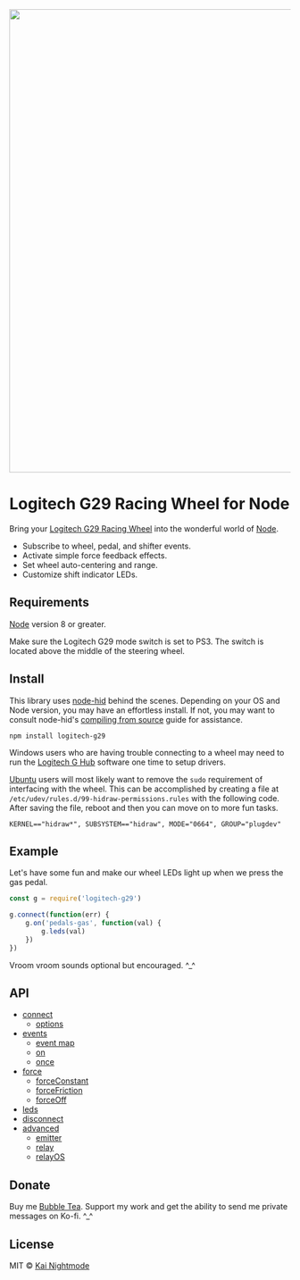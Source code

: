 <img src="https://raw.githubusercontent.com/nightmode/logitech-g29/main/images/header.png" width="830" alt="">

# Logitech G29 Racing Wheel for Node

Bring your [Logitech G29 Racing Wheel](https://www.logitechg.com/en-us/products/driving/driving-force-racing-wheel.html) into the wonderful world of [Node](https://nodejs.org/en/).

* Subscribe to wheel, pedal, and shifter events.
* Activate simple force feedback effects.
* Set wheel auto-centering and range.
* Customize shift indicator LEDs.

## Requirements

[Node](https://nodejs.org/en/) version 8 or greater.

Make sure the Logitech G29 mode switch is set to PS3. The switch is located above the middle of the steering wheel.

## Install

This library uses [node-hid](https://github.com/node-hid/node-hid) behind the scenes. Depending on your OS and Node version, you may have an effortless install. If not, you may want to consult node-hid's [compiling from source](https://github.com/node-hid/node-hid#compiling-from-source) guide for assistance.

```
npm install logitech-g29
```

Windows users who are having trouble connecting to a wheel may need to run the [Logitech G Hub](https://www.logitechg.com/en-us/innovation/g-hub.html) software one time to setup drivers.

[Ubuntu](http://www.ubuntu.com/desktop) users will most likely want to remove the `sudo` requirement of interfacing with the wheel. This can be accomplished by creating a file at `/etc/udev/rules.d/99-hidraw-permissions.rules` with the following code. After saving the file, reboot and then you can move on to more fun tasks.

```
KERNEL=="hidraw*", SUBSYSTEM=="hidraw", MODE="0664", GROUP="plugdev"
```

## Example

Let's have some fun and make our wheel LEDs light up when we press the gas pedal.

```js
const g = require('logitech-g29')

g.connect(function(err) {
    g.on('pedals-gas', function(val) {
        g.leds(val)
    })
})
```

Vroom vroom sounds optional but encouraged. ^\_^

## API

* [connect](docs/api.md#connect)
  * [options](docs/api.md#options)
* [events](docs/api.md#events)
  * [event map](docs/api.md#event-map)
  * [on](docs/api.md#on)
  * [once](docs/api.md#once)
* [force](docs/api.md#force)
  * [forceConstant](docs/api.md#forceconstant)
  * [forceFriction](docs/api.md#forcefriction)
  * [forceOff](docs/api.md#forceoff)
* [leds](docs/api.md#leds)
* [disconnect](docs/api.md#disconnect)
* [advanced](docs/api.md#advanced)
  * [emitter](docs/api.md#emitter)
  * [relay](docs/api.md#relay)
  * [relayOS](docs/api.md#relayos)

## Donate

Buy me [Bubble Tea](https://ko-fi.com/kai_nightmode). Support my work and get the ability to send me private messages on Ko-fi. ^_^

## License

MIT © [Kai Nightmode](https://nightmode.fm/)